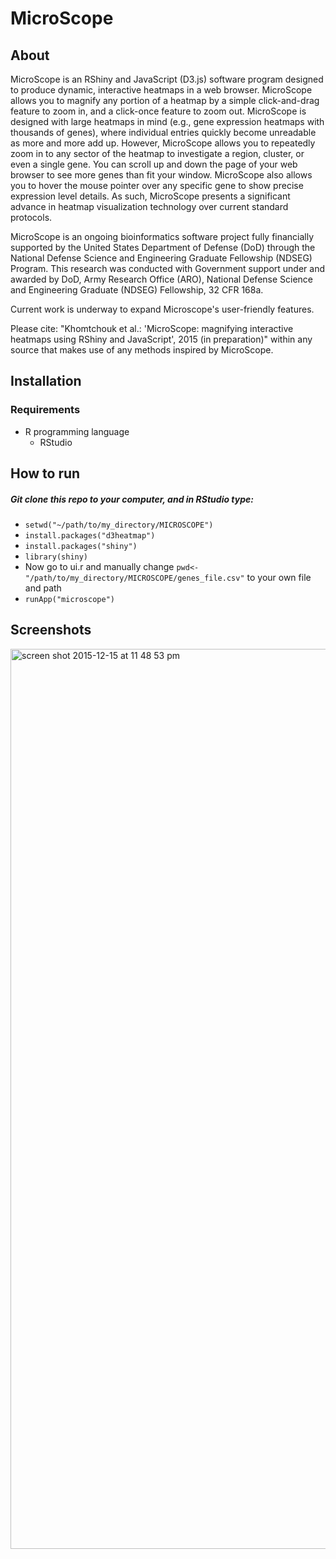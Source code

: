 # MicroScope

## About

MicroScope is an RShiny and JavaScript (D3.js) software program designed to produce dynamic, interactive heatmaps in a web browser. MicroScope allows you to magnify any portion of a heatmap by a simple click-and-drag feature to zoom in, and a click-once feature to zoom out. MicroScope is designed with large heatmaps in mind (e.g., gene expression heatmaps with thousands of genes), where individual entries quickly become unreadable as more and more add up. However, MicroScope allows you to repeatedly zoom in to any sector of the heatmap to investigate a region, cluster, or even a single gene. You can scroll up and down the page of your web browser to see more genes than fit your window. MicroScope also allows you to hover the mouse pointer over any specific gene to show precise expression level details. As such, MicroScope presents a significant advance in heatmap visualization technology over current standard protocols. 

MicroScope is an ongoing bioinformatics software project fully financially supported by the United States Department of Defense (DoD) through the National Defense Science and Engineering Graduate Fellowship (NDSEG) Program. This research was conducted with Government support under and awarded by DoD, Army Research Office (ARO), National Defense Science and Engineering Graduate (NDSEG) Fellowship, 32 CFR 168a.

Current work is underway to expand Microscope's user-friendly features.

Please cite: "Khomtchouk et al.: 'MicroScope: magnifying interactive heatmaps using RShiny and JavaScript', 2015 (in preparation)" within any source that makes use of any methods inspired by MicroScope. 

## Installation

### Requirements

* R programming language
  * RStudio

## How to run

##### Git clone this repo to your computer, and in RStudio type:
* `setwd("~/path/to/my_directory/MICROSCOPE")`
* `install.packages("d3heatmap")`
* `install.packages("shiny")`
* `library(shiny)`
* Now go to ui.r and manually change `pwd<-"/path/to/my_directory/MICROSCOPE/genes_file.csv"` to your own file and path
* `runApp("microscope")`

## Screenshots

<img width="1440" alt="screen shot 2015-12-15 at 11 48 53 pm" src="https://cloud.githubusercontent.com/assets/9893806/11832500/c4bfa43e-a386-11e5-8d5c-4d869d6d904b.png">
